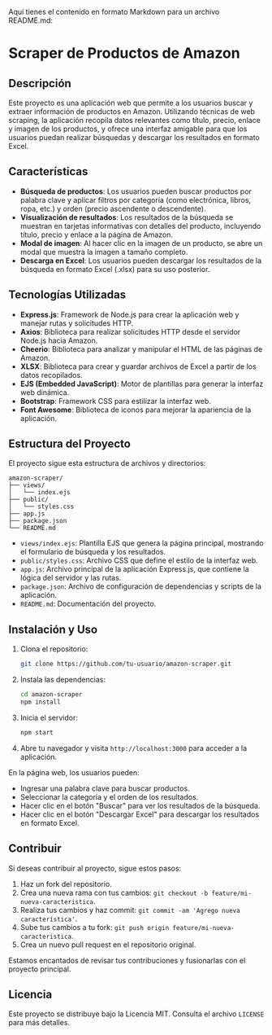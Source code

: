 Aquí tienes el contenido en formato Markdown para un archivo README.md:

# Scraper de Productos de Amazon

## Descripción

Este proyecto es una aplicación web que permite a los usuarios buscar y extraer información de productos en Amazon. Utilizando técnicas de web scraping, la aplicación recopila datos relevantes como título, precio, enlace y imagen de los productos, y ofrece una interfaz amigable para que los usuarios puedan realizar búsquedas y descargar los resultados en formato Excel.

## Características

- **Búsqueda de productos**: Los usuarios pueden buscar productos por palabra clave y aplicar filtros por categoría (como electrónica, libros, ropa, etc.) y orden (precio ascendente o descendente).
- **Visualización de resultados**: Los resultados de la búsqueda se muestran en tarjetas informativas con detalles del producto, incluyendo título, precio y enlace a la página de Amazon.
- **Modal de imagen**: Al hacer clic en la imagen de un producto, se abre un modal que muestra la imagen a tamaño completo.
- **Descarga en Excel**: Los usuarios pueden descargar los resultados de la búsqueda en formato Excel (.xlsx) para su uso posterior.

## Tecnologías Utilizadas

- **Express.js**: Framework de Node.js para crear la aplicación web y manejar rutas y solicitudes HTTP.
- **Axios**: Biblioteca para realizar solicitudes HTTP desde el servidor Node.js hacia Amazon.
- **Cheerio**: Biblioteca para analizar y manipular el HTML de las páginas de Amazon.
- **XLSX**: Biblioteca para crear y guardar archivos de Excel a partir de los datos recopilados.
- **EJS (Embedded JavaScript)**: Motor de plantillas para generar la interfaz web dinámica.
- **Bootstrap**: Framework CSS para estilizar la interfaz web.
- **Font Awesome**: Biblioteca de iconos para mejorar la apariencia de la aplicación.

## Estructura del Proyecto

El proyecto sigue esta estructura de archivos y directorios:

```
amazon-scraper/
├── views/
│   └── index.ejs
├── public/
│   └── styles.css
├── app.js
├── package.json
└── README.md
```

- `views/index.ejs`: Plantilla EJS que genera la página principal, mostrando el formulario de búsqueda y los resultados.
- `public/styles.css`: Archivo CSS que define el estilo de la interfaz web.
- `app.js`: Archivo principal de la aplicación Express.js, que contiene la lógica del servidor y las rutas.
- `package.json`: Archivo de configuración de dependencias y scripts de la aplicación.
- `README.md`: Documentación del proyecto.

## Instalación y Uso

1. Clona el repositorio:

   ```bash
   git clone https://github.com/tu-usuario/amazon-scraper.git
   ```

2. Instala las dependencias:

   ```bash
   cd amazon-scraper
   npm install
   ```

3. Inicia el servidor:

   ```bash
   npm start
   ```

4. Abre tu navegador y visita `http://localhost:3000` para acceder a la aplicación.

En la página web, los usuarios pueden:

- Ingresar una palabra clave para buscar productos.
- Seleccionar la categoría y el orden de los resultados.
- Hacer clic en el botón "Buscar" para ver los resultados de la búsqueda.
- Hacer clic en el botón "Descargar Excel" para descargar los resultados en formato Excel.

## Contribuir

Si deseas contribuir al proyecto, sigue estos pasos:

1. Haz un fork del repositorio.
2. Crea una nueva rama con tus cambios: `git checkout -b feature/mi-nueva-caracteristica`.
3. Realiza tus cambios y haz commit: `git commit -am 'Agrego nueva característica'`.
4. Sube tus cambios a tu fork: `git push origin feature/mi-nueva-caracteristica`.
5. Crea un nuevo pull request en el repositorio original.

Estamos encantados de revisar tus contribuciones y fusionarlas con el proyecto principal.

## Licencia

Este proyecto se distribuye bajo la Licencia MIT. Consulta el archivo `LICENSE` para más detalles.
